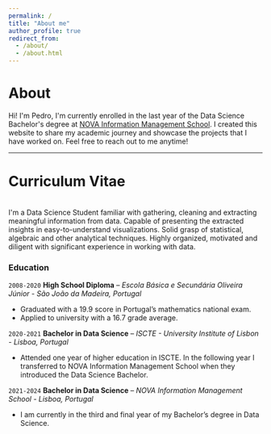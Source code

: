 ```yaml
---
permalink: /
title: "About me"
author_profile: true
redirect_from: 
  - /about/
  - /about.html
---
```



# About

Hi! I'm Pedro, I'm currently enrolled in the last year of the Data Science Bachelor's 
degree at [NOVA Information Management School](https://www.novaims.unl.pt/). 
I created this website to share my academic journey and showcase the projects that I have worked on. 
Feel free to reach out to me anytime!

---

# Curriculum Vitae
&nbsp;  
I'm a Data Science Student familiar with gathering, cleaning and extracting
meaningful information from data. Capable of presenting the extracted insights
in easy-to-understand visualizations. Solid grasp of statistical, algebraic and
other analytical techniques. Highly organized, motivated and diligent with
significant experience in working with data.


### Education

`2008-2020` **High School Diploma** – *Escola Básica e Secundária Oliveira Júnior - São João da Madeira, Portugal*

- Graduated with a 19.9 score in Portugal’s mathematics national exam.
- Applied to university with a 16.7 grade average.

`2020-2021` **Bachelor in Data Science** – *ISCTE - University Institute of Lisbon - Lisboa, Portugal*

- Attended one year of higher education in ISCTE. In the following year I
transferred to NOVA Information Management School when they introduced
the Data Science Bachelor.

`2021-2024` **Bachelor in Data Science** – *NOVA Information Management School - Lisboa, Portugal*
- I am currently in the third and final year of my Bachelor’s degree in Data Science.
